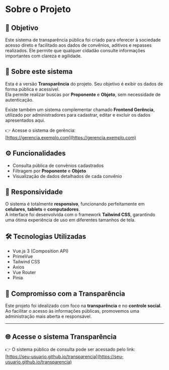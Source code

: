 # Sobre o Projeto

## 🎯 Objetivo

Este sistema de transparência pública foi criado para oferecer à sociedade acesso direto e facilitado aos dados de convênios, aditivos e repasses realizados. Ele permite que qualquer cidadão consulte informações importantes com clareza e agilidade.

## 🔎 Sobre este sistema

Esta é a versão **Transparência** do projeto. Seu objetivo é exibir os dados de forma pública e acessível.  
Ela permite realizar buscas por **Proponente** e **Objeto**, sem necessidade de autenticação.

Existe também um sistema complementar chamado **Frontend Gerência**, utilizado por administradores para cadastrar, editar e excluir os dados apresentados aqui.

👉 Acesse o sistema de gerência:  
[https://gerencia.exemplo.com](https://gerencia.exemplo.com)

## ⚙️ Funcionalidades

- Consulta pública de convênios cadastrados
- Filtragem por **Proponente** e **Objeto**
- Visualização de dados detalhados de cada convênio

## 📱 Responsividade

O sistema é totalmente **responsivo**, funcionando perfeitamente em **celulares**, **tablets** e **computadores**.  
A interface foi desenvolvida com o framework **Tailwind CSS**, garantindo uma ótima experiência de uso em diferentes tamanhos de tela.

## 🛠️ Tecnologias Utilizadas

- Vue.js 3 (Composition API)
- PrimeVue
- Tailwind CSS
- Axios
- Vue Router
- Pinia

## 🤝 Compromisso com a Transparência

Este projeto foi idealizado com foco na **transparência** e no **controle social**.  
Ao facilitar o acesso às informações públicas, promovemos uma administração mais aberta e responsável.

---

## 🌐 Acesse o sistema Transparência

👉 O sistema público de consulta pode ser acessado pelo link:  
[https://seu-usuario.github.io/transparencia](https://seu-usuario.github.io/transparencia)
